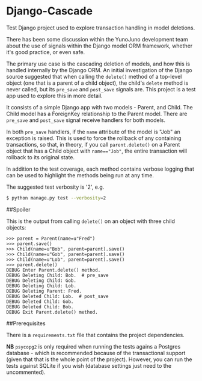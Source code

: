 Django-Cascade
==============

Test Django project used to explore transaction handling in model deletions.

There has been some discussion within the YunoJuno development team about
the use of signals within the Django model ORM framework, whether it's
good practice, or even safe.

The primary use case is the cascading deletion of models, and how this is
handled internally by the Django ORM. An initial investigation of the Django
source suggested that when calling the `delete()` method of a top-level
object (one that is a parent of a child object), the child's `delete` method
is never called, but its `pre_save` and `post_save` signals are. This
project is a test app used to explore this in more detail.

It consists of a simple Django app with two models - Parent, and Child.
The Child model has a ForeignKey relationship to the Parent model. There
are `pre_save` and `post_save` signal receive handlers for both models.

In both `pre_save` handlers, if the `name` attribute of the model is "Job"
an exception is raised. This is used to force the rollback of any containing
transactions, so that, in theory, if you call `parent.delete()` on a Parent
object that has a Child object with `name=="Job"`, the entire transaction
will rollback to its original state.

In addition to the test coverage, each method contains verbose logging
that can be used to highlight the methods being run at any time.

The suggested test verbosity is '2', e.g.

```bash
$ python manage.py test --verbosity=2
```

##Spoiler

This is the output from calling `delete()` on an object with three child objects:

    >>> parent = Parent(name=u"Fred")
    >>> parent.save()
    >>> Child(name=u"Bob", parent=parent).save()
    >>> Child(name=u"Gob", parent=parent).save()
    >>> Child(name=u"Lob", parent=parent).save()
    >>> parent.delete()
    DEBUG Enter Parent.delete() method.
    DEBUG Deleting Child: Bob.  # pre_save
    DEBUG Deleting Child: Gob.
    DEBUG Deleting Child: Lob.
    DEBUG Deleting Parent: Fred.
    DEBUG Deleted Child: Lob.  # post_save
    DEBUG Deleted Child: Gob.
    DEBUG Deleted Child: Bob.
    DEBUG Exit Parent.delete() method.

##Prerequisites

There is a `requirements.txt` file that contains the project dependencies.

**NB** `psycopg2` is only required when running the tests agains a Postgres
database - which is recommended because of the transactional support (given
that that is the whole point of the project). However, you can run the tests
against SQLite if you wish (database settings just need to the uncommented).
